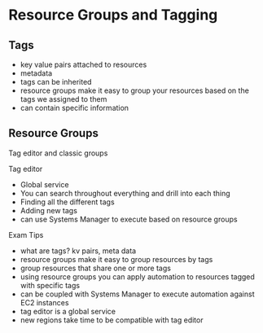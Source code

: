 # Resource Groups and Tagging
## Tags
- key value pairs attached to resources
- metadata
- tags can be inherited
- resource groups make it easy to group your resources based on the tags we assigned to them
- can contain specific information

## Resource Groups
Tag editor and classic groups

Tag editor
- Global service
- You can search throughout everything and drill into each thing
- Finding all the different tags
- Adding new tags
- can use Systems Manager to execute based on resource groups

Exam Tips
- what are tags? kv pairs, meta data
- resource groups make it easy to group resources by tags
- group resources that share one or more tags
- using resource groups you can apply automation to resources tagged with specific tags
- can be coupled with Systems Manager to execute automation against EC2 instances
- tag editor is a global service
- new regions take time to be compatible with tag editor